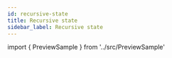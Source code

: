 ```yaml
---
id: recursive-state
title: Recursive state
sidebar_label: Recursive state
---
```


import { PreviewSample } from '../src/PreviewSample'

<PreviewSample example="local-complex-tree-structure" />

